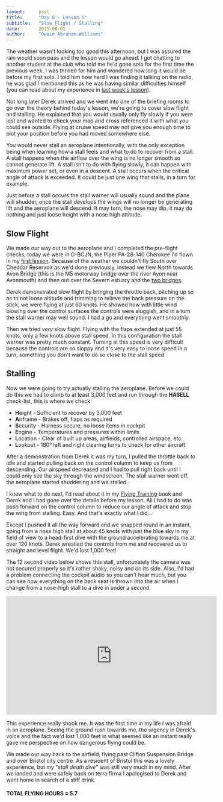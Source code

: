 ```yaml
---
layout:     post
title:      "Day 8 - Lesson 5"
subtitle:   "Slow Flight / Stalling"
date:       2015-08-01
author:     "Owain Abraham-Williams"
---
```


The weather wasn't looking too good this afternoon, but I was assured the rain would soon
pass and the lesson would go ahead. I got chatting to another student at the club who told
me he'd gone solo for the first time the previous week. I was thrilled for him and
wondered how long it would be before my first solo. I told him how hard I was finding it
talking on the radio, he was glad I mentioned this as he was having similar difficulties
himself (you can read about my experience in [last week's lesson](/2015/07/25/day-6/)).

Not long later Derek arrived and we went into one of the briefing rooms to go over the
theory behind today's lesson, we're going to cover slow flight and stalling. He explained
that you would usually only fly slowly if you were lost and wanted to check your map and
cross referenced it with what you could see outside. Flying at cruise speed may not give
you enough time to plot your position before you had moved somewhere else.

You would never stall an aeroplane intentionally, with the only exception being when
learning how a stall feels and what to do to recover from a stall. A stall happens when
the airflow over the wing is no longer smooth so cannot generate lift. A stall isn't to do
with flying slowly, it can happen with maximum power set, or even in a descent. A stall
occurs when the critical angle of attack is exceeded. It could be just one wing that
stalls, in a turn for example.

Just before a stall occurs the stall warner will usually sound and the plane will shudder,
once the stall develops the wings will no longer be generating lift and the aeroplane will
descend. It may turn, the nose may dip, it may do nothing and just loose height with a
nose high attitude.

## Slow Flight

We made our way out to the aeroplane and I completed the pre-flight checks, today we were
in G-BCJN, the Piper PA-28-140 Cherokee I'd flown in my [first lesson](/2015/07/04/day-2/).
Because of the weather we couldn't fly South over Cheddar Reservoir as we'd done
previously, instead we flew North towards Avon Bridge (this is the M5 motorway bridge over
the river Avon near Avonmouth) and then out over the Severn estuary and the
[two bridges](//en.wikipedia.org/wiki/Severn_crossing).

Derek demonstrated slow flight by bringing the throttle back, pitching up so as to not
loose altitude and trimming to relieve the back pressure on the stick, we were flying at
just 60 knots. He showed how with little wind blowing over the control surfaces the
controls were sluggish, and in a turn the stall warner may well sound. I had a go and
everything went smoothly.

Then we tried *very* slow flight. Flying with the flaps extended at just 55 knots, only a
few knots above stall speed. In this configuration the stall warner was pretty much
constant. Turning at this speed is very difficult because the controls are so sloppy and
it's very easy to loose speed in a turn, something you don't want to do so close to the
stall speed.

## Stalling

Now we were going to try actually stalling the aeroplane. Before we could do this we had
to climb to at least 3,000 feet and run through the **HASELL** check-list, this is where
we check:

 * **H**eight - Sufficient to recover by 3,000 feet
 * **A**irframe - Brakes off, flaps as required
 * **S**ecurity - Harness secure, no loose items in cockpit
 * **E**ngine - Temperatures and pressures within limits
 * **L**ocation - Clear of built up areas, airfields, controlled airspace, etc.
 * **L**ookout - 180&deg; left and right clearing turns to check for other aircraft

After a demonstration from Derek it was my turn, I pulled the throttle back to idle and
started pulling back on the control column to keep us from descending. Our airspeed
decreased and I had to pull right back until I could only see the sky through the
windscreen. The stall warner went off, the aeroplane started shuddering and we stalled.

I knew what to do next, I'd read about it in my [Flying Training](http://www.pooleys.com/prod_detail.cfm?product_id=3)
book and Derek and I had gone over the details before my lesson. All I had to do was push
forward on the control column to reduce our angle of attack and stop the wing from
stalling. Easy. And that's exactly what I did...

Except I pushed it all the way forward and we snapped round in an instant, going from a
nose high stall at about 45 knots with just the blue sky in my field of view to a
head-first dive with the ground accelerating towards me at over 120 knots. Derek wrestled
the controls from me and recovered us to straight and level flight. We'd lost 1,000 feet!

The 12 second video below shows this stall, unfortunately the camera was not secured
properly so it's rather shaky, noisy and on its side. Also, I'd had a problem connecting
the cockpit audio so you can't hear much, but you can see how everything on the back seat
is thrown into the air when I change from a nose-high stall to a dive in under a second.

<iframe width="560" height="315" src="https://www.youtube.com/embed/uO20gZBQUuc" frameborder="0" allowfullscreen></iframe>

This experience really shook me. It was the first time in my life I was afraid in an
aeroplane. Seeing the ground rush towards me, the urgency in Derek's voice and the fact
we'd lost 1,000 feet in what seemed like an instant really gave me perspective on how
dangerous flying could be.

We made our way back to the airfield, flying past Clifton Suspension Bridge and over
Bristol city centre. As a resident of Bristol this was a lovely experience, but my "*stall
death dive*" was still very much in my mind. After we landed and were safely back on terra
firma I apologised to Derek and went home in search of a stiff drink.

#### TOTAL FLYING HOURS = 5.7